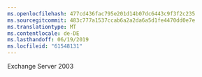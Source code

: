 ```yaml
---
ms.openlocfilehash: 477cd436fac795e201d14b07dc6443c9f3f2c235
ms.sourcegitcommit: 483c777a1537ccab6a2a2da6a5d1fe4470dd0e7e
ms.translationtype: MT
ms.contentlocale: de-DE
ms.lasthandoff: 06/19/2019
ms.locfileid: "61548131"
---
```

Exchange Server 2003